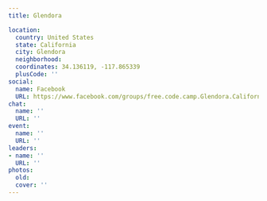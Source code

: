 ```yaml
---
title: Glendora

location:
  country: United States
  state: California
  city: Glendora
  neighborhood: 
  coordinates: 34.136119, -117.865339
  plusCode: ''
social:
  name: Facebook
  URL: https://www.facebook.com/groups/free.code.camp.Glendora.California
chat:
  name: ''
  URL: ''
event:
  name: ''
  URL: ''
leaders:
- name: ''
  URL: ''
photos:
  old: 
  cover: ''
---
```

